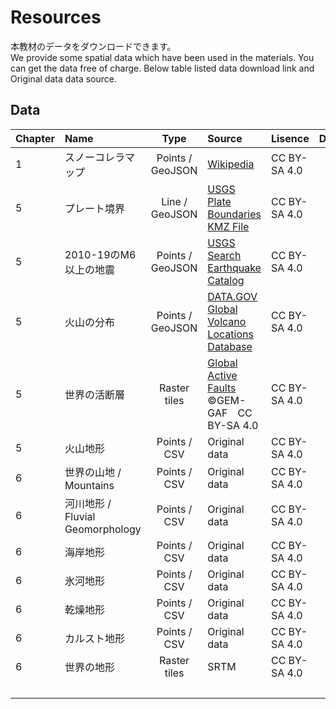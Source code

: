 # Resources
本教材のデータをダウンロードできます。  
We provide some spatial data which have been used in the materials. You can get the data free of charge. Below table listed data download link and Original data data source.

## Data

|Chapter|Name|Type|Source|Lisence|Downloard|
|:---|:---|:---:|:---|:---|:---:|
|1|スノーコレラマップ|Points / GeoJSON|[Wikipedia](https://upload.wikimedia.org/wikipedia/commons/thumb/2/27/Snow-cholera-map-1.jpg/1024px-Snow-cholera-map-1.jpg)|CC BY-SA 4.0|[get](https://github.com/gg-oer/resources/tree/main/1)|
|5|プレート境界|Line / GeoJSON|[USGS Plate Boundaries KMZ File](https://www.usgs.gov/media/files/plate-boundaries-kmz-file)|CC BY-SA 4.0|[get](https://github.com/gg-oer/maps/blob/main/cesium/data/boundary_simple.geojson)|
|5|2010-19のM6以上の地震|Points / GeoJSON|[USGS Search Earthquake Catalog](https://earthquake.usgs.gov/earthquakes/search/)|CC BY-SA 4.0|[get](https://github.com/gg-oer/maps/blob/main/cesium/data/earthquake.geojson)|
|5|火山の分布|Points / GeoJSON|[DATA.GOV Global Volcano Locations Database](https://www.ngdc.noaa.gov/hazel/view/hazards/volcano/loc-data)|CC BY-SA 4.0|[get](https://github.com/gg-oer/maps/blob/main/cesium/data/volcano.geojson)|
|5|世界の活断層|Raster tiles|[Global Active Faults](https://github.com/cossatot/gem-global-active-faults) ©GEM-GAF　CC BY-SA 4.0|CC BY-SA 4.0|[get](https://github.com/gg-oer/tiles/tree/main/faults)|
|5|火山地形|Points / CSV|Original data|CC BY-SA 4.0|[get](https://github.com/gg-oer/resources/blob/main/5/specific_volcano.csv)|
|6|世界の山地 / Mountains|Points / CSV|Original data|CC BY-SA 4.0|[get](https://github.com/gg-oer/resources/blob/main/6/mountains.csv)|
|6|河川地形 / Fluvial Geomorphology|Points / CSV|Original data|CC BY-SA 4.0|[get](https://github.com/gg-oer/resources/blob/main/6/rivers.csv)|
|6|海岸地形|Points / CSV|Original data|CC BY-SA 4.0|[get](https://github.com/gg-oer/resources/blob/main/6/coastal.csv)|
|6|氷河地形|Points / CSV|Original data|CC BY-SA 4.0|[get](https://github.com/gg-oer/resources/blob/main/6/glacial.csv)|
|6|乾燥地形|Points / CSV|Original data|CC BY-SA 4.0|[get](https://github.com/gg-oer/resources/blob/main/6/deserts.csv)|
|6|カルスト地形|Points / CSV|Original data|CC BY-SA 4.0|[get](https://github.com/gg-oer/resources/blob/main/6/Karst.csv)|
|6|世界の地形|Raster tiles|SRTM|CC BY-SA 4.0|[get](https://github.com/gg-oer/tiles/tree/main/topo)|
||![]()||||[get]()|
